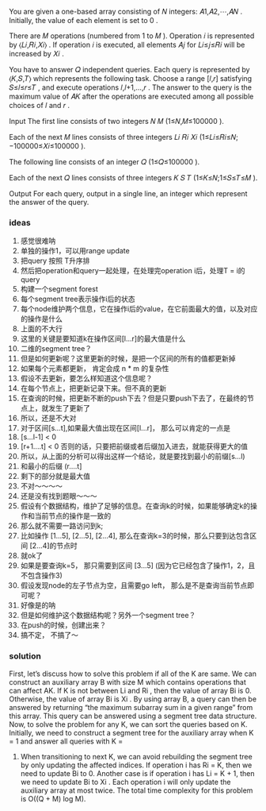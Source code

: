 You are given a one-based array consisting of 𝑁
 integers: 𝐴1,𝐴2,⋯,𝐴𝑁
. Initially, the value of each element is set to 0
.

There are 𝑀
 operations (numbered from 1
 to 𝑀
). Operation 𝑖
 is represented by ⟨𝐿𝑖,𝑅𝑖,𝑋𝑖⟩
. If operation 𝑖
 is executed, all elements 𝐴𝑗
 for 𝐿𝑖≤𝑗≤𝑅𝑖
 will be increased by 𝑋𝑖
.

You have to answer 𝑄
 independent queries. Each query is represented by ⟨𝐾,𝑆,𝑇⟩
 which represents the following task. Choose a range [𝑙,𝑟]
 satisfying 𝑆≤𝑙≤𝑟≤𝑇
, and execute operations 𝑙,𝑙+1,…,𝑟
. The answer to the query is the maximum value of 𝐴𝐾
 after the operations are executed among all possible choices of 𝑙
 and 𝑟
.

Input
The first line consists of two integers 𝑁
 𝑀
 (1≤𝑁,𝑀≤100000
).

Each of the next 𝑀
 lines consists of three integers 𝐿𝑖
 𝑅𝑖
 𝑋𝑖
 (1≤𝐿𝑖≤𝑅𝑖≤𝑁;−100000≤𝑋𝑖≤100000
).

The following line consists of an integer 𝑄
 (1≤𝑄≤100000
).

Each of the next 𝑄
 lines consists of three integers 𝐾
 𝑆
 𝑇
 (1≤𝐾≤𝑁;1≤𝑆≤𝑇≤𝑀
).

Output
For each query, output in a single line, an integer which represent the answer of the query.

### ideas
1. 感觉很难呐
2. 单独的操作1，可以用range update
3. 把query 按照 T升序排
4. 然后把operation和query一起处理，在处理完operation i后，处理T = i的query
5. 构建一个segment forest
6. 每个segment tree表示操作i后的状态
7. 每个node维护两个信息，它在操作i后的value，在它前面最大的值，以及对应的操作是什么
8. 上面的不大行
9. 这里的关键是要知道k在操作区间[l...r]的最大值是什么
10. 二维的segment tree？
11. 但是如何更新呢？这里更新的时候，是把一个区间的所有的值都更新掉
12. 如果每个元素都更新， 肯定会成 n * m 的复杂性
13. 假设不去更新，要怎么样知道这个信息呢？
14. 在每个节点上，把更新记录下来。但不真的更新
15. 在查询的时候，把更新不断的push下去？但是只要push下去了，在最终的节点上，就发生了更新了
16. 所以，还是不大对
17. 对于区间[s...t],如果最大值出现在区间[l...r]， 那么可以肯定的一点是 
18. [s...l-1] < 0
19. [r+1....t] < 0 否则的话，只要把前缀或者后缀加入进去，就能获得更大的值
20. 所以，从上面的分析可以得出这样一个结论，就是要找到最小的前缀[s...l)
21. 和最小的后缀 (r....t]
22. 剩下的部分就是最大值
23. 不对～～～～
24. 还是没有找到题眼～～～
25. 假设有个数据结构，维护了足够的信息。在查询k的时候，如果能够确定k的操作和当前节点的操作是一致的
26. 那么就不需要一路访问到k; 
27. 比如操作 [1...5], [2...5], [2...4], 那么在查询k=3的时候，那么只要到达包含区间 [2...4]的节点时
28. 就ok了
29. 如果是要查询k=5， 那只需要到区间 [3...5] (因为它已经包含了操作1，2，且不包含操作3)
30. 假设发现node的左子节点为空，且需要go left， 那么是不是查询当前节点即可呢？
31. 好像是的呐
32. 但是如何维护这个数据结构呢？另外一个segment tree？
33. 在push的时候，创建出来？
34. 搞不定， 不搞了～

### solution

First, let’s discuss how to solve this problem if all of the K are same.
We can construct an auxiliary array B with size M which contains operations that can affect AK.
If K is not between Li and Ri
, then the value of array Bi
is 0. Otherwise, the value of array Bi
is
Xi
. By using array B, a query can then be answered by returning “the maximum subarray sum in
a given range” from this array. This query can be answered using a segment tree data structure.
Now, to solve the problem for any K, we can sort the queries based on K. Initially, we need to
construct a segment tree for the auxiliary array when K = 1 and answer all queries with K =
1. When transitioning to next K, we can avoid rebuilding the segment tree by only updating the
affected indices. If operation i has Ri = K, then we need to update Bi
to 0. Another case is if
operation i has Li = K + 1, then we need to update Bi
to Xi
. Each operation i will only update the
auxiliary array at most twice.
The total time complexity for this problem is O((Q + M) log M).